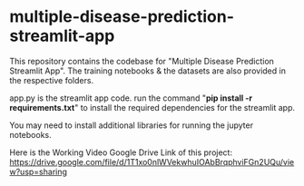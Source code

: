 # multiple-disease-prediction-streamlit-app
This repository contains the codebase for "Multiple Disease Prediction Streamlit App". The training notebooks &amp; the datasets are also provided in the respective folders. 

app.py is the streamlit app code.
run the command "**pip install -r requirements.txt**" to install the required dependencies for the streamlit app.

You may need to install additional libraries for running the jupyter notebooks.

Here is the Working Video Google Drive Link of this project: 
https://drive.google.com/file/d/1T1xo0nlWVekwhuIOAbBrqphviFGn2UQu/view?usp=sharing
